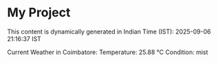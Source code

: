 # My Project

This content is dynamically generated in Indian Time (IST): 2025-09-06 21:16:37 IST


Current Weather in Coimbatore:
Temperature: 25.88 °C
Condition: mist
